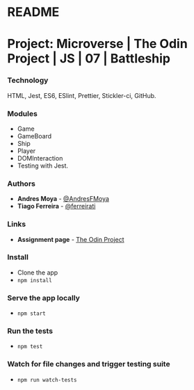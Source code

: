 # README

# Project: Microverse | The Odin Project | JS | 07 | Battleship


### Technology
HTML, Jest, ES6, ESlint, Prettier, Stickler-ci, GitHub.

### Modules
- Game
- GameBoard
- Ship
- Player
- DOMInteraction
- Testing with Jest.

### Authors
- **Andres Moya** - [@AndresFMoya](https://github.com/AndresFMoya)
- **Tiago Ferreira** - [@ferreirati](https://github.com/ferreirati)

### Links
- **Assignment page** - [The Odin Project](https://www.theodinproject.com/courses/javascript/lessons/battleship)

### Install
- Clone the app
- `npm install`

### Serve the app locally
- `npm start`

### Run the tests
- `npm test`

### Watch for file changes and trigger testing suite
- `npm run watch-tests`

